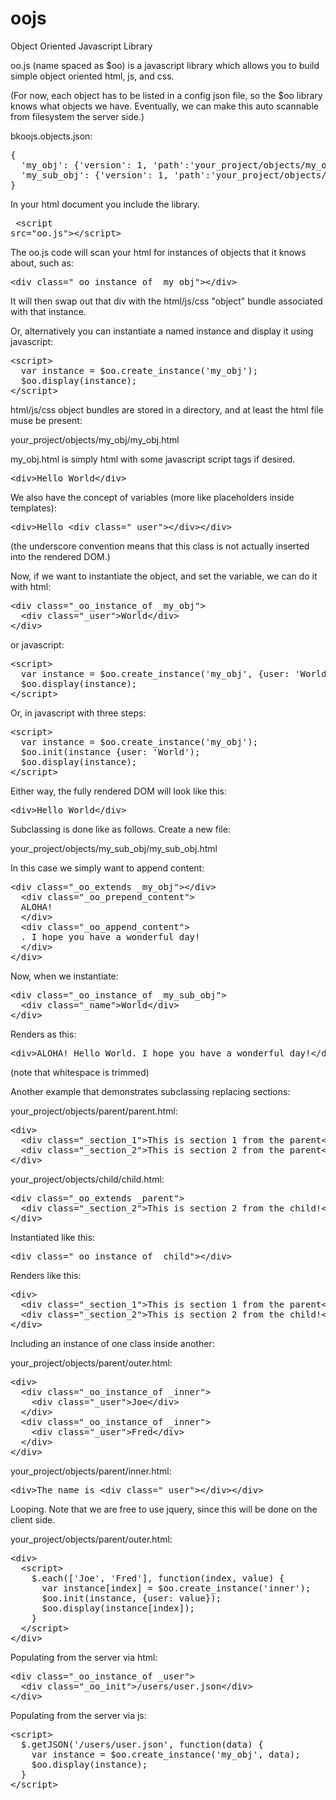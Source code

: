oojs
====

Object Oriented Javascript Library

oo.js (name spaced as $oo) is a javascript library which allows you to build simple object oriented html, js, and css.

(For now, each object has to be listed in a config json file, so the $oo library knows what objects we have. Eventually, we can make this auto scannable from filesystem the server side.)

bkoojs.objects.json:
<pre>
{
  'my_obj': {'version': 1, 'path':'your_project/objects/my_obj'},
  'my_sub_obj': {'version': 1, 'path':'your_project/objects/my_sub_obj'}
}
</pre>

In your html document you include the library.<pre>
&lt;script src="oo.js">&lt;/script>
</pre>

The oo.js code will scan your html for instances of objects that it knows about, such as:
<pre>
&lt;div class="_oo_instance_of _my_obj">&lt;/div>
</pre>

It will then swap out that div with the html/js/css "object" bundle associated with that instance.

Or, alternatively you can instantiate a named instance and display it using javascript:

<pre>
&lt;script>
  var instance = $oo.create_instance('my_obj');
  $oo.display(instance);
&lt;/script>
</pre>

html/js/css object bundles are stored in a directory, and at least the html file muse be present:

your_project/objects/my_obj/my_obj.html

my_obj.html is simply html with some javascript script tags if desired.

<pre>
&lt;div>Hello World&lt;/div>
</pre>

We also have the concept of variables (more like placeholders inside templates):

<pre>
&lt;div>Hello &lt;div class="_user">&lt;/div>&lt;/div>
</pre>

(the underscore convention means that this class is not actually inserted into the rendered DOM.)

Now, if we want to instantiate the object, and set the variable, we can do it with html:

<pre>
&lt;div class="_oo_instance_of _my_obj">
  &lt;div class="_user">World&lt;/div>
&lt;/div>
</pre>

or javascript:

<pre>
&lt;script>
  var instance = $oo.create_instance('my_obj', {user: 'World'});
  $oo.display(instance);
&lt;/script>
</pre>

Or, in javascript with three steps:

<pre>
&lt;script>
  var instance = $oo.create_instance('my_obj');
  $oo.init(instance {user: 'World');
  $oo.display(instance);
&lt;/script>
</pre>

Either way, the fully rendered DOM will look like this:

<pre>
&lt;div>Hello World&lt;/div>
</pre>

Subclassing is done like as follows. Create a new file:

your_project/objects/my_sub_obj/my_sub_obj.html

In this case we simply want to append content:

<pre>
&lt;div class="_oo_extends _my_obj">&lt;/div>
  &lt;div class="_oo_prepend_content">
  ALOHA!&nbsp;
  &lt;/div>
  &lt;div class="_oo_append_content">
  . I hope you have a wonderful day!
  &lt;/div>
&lt;/div>
</pre>

Now, when we instantiate:

<pre>
&lt;div class="_oo_instance_of _my_sub_obj">
  &lt;div class="_name">World&lt;/div>
&lt;/div>
</pre>

Renders as this:

<pre>
&lt;div>ALOHA! Hello World. I hope you have a wonderful day!&lt;/div>
</pre>

(note that whitespace is trimmed)

Another example that demonstrates subclassing replacing sections:

your_project/objects/parent/parent.html:

<pre>
&lt;div>
  &lt;div class="_section_1">This is section 1 from the parent&lt;/div>
  &lt;div class="_section_2">This is section 2 from the parent&lt;/div>
&lt;/div>
</pre>

your_project/objects/child/child.html:

<pre>
&lt;div class="_oo_extends _parent">
  &lt;div class="_section_2">This is section 2 from the child!&lt;/div>
&lt;/div>
</pre>

Instantiated like this:

<pre>
&lt;div class="_oo_instance_of _child">&lt;/div>
</pre>

Renders like this:

<pre>
&lt;div>
  &lt;div class="_section_1">This is section 1 from the parent&lt;/div>
  &lt;div class="_section_2">This is section 2 from the child!&lt;/div>
&lt;/div>
</pre>

Including an instance of one class inside another:

your_project/objects/parent/outer.html:

<pre>
&lt;div>
  &lt;div class="_oo_instance_of _inner">
    &lt;div class="_user">Joe&lt;/div>
  &lt;/div>
  &lt;div class="_oo_instance_of _inner">
    &lt;div class="_user">Fred&lt;/div>
  &lt;/div>
&lt;/div>
</pre>

your_project/objects/parent/inner.html:

<pre>
&lt;div>The name is &lt;div class="_user">&lt;/div>&lt;/div> 
</pre>

Looping. Note that we are free to use jquery, since this will be done on the client side.

your_project/objects/parent/outer.html:

<pre>
&lt;div>
  &lt;script>
    $.each(['Joe', 'Fred'], function(index, value) {
      var instance[index] = $oo.create_instance('inner');
      $oo.init(instance, {user: value});
      $oo.display(instance[index]);
    }
  &lt;/script>
&lt;/div>
</pre>

Populating from the server via html:

<pre>
&lt;div class="_oo_instance_of _user">
  &lt;div class="_oo_init">/users/user.json&lt;/div>
&lt;/div>
</pre>

Populating from the server via js:

<pre>
&lt;script>
  $.getJSON('/users/user.json', function(data) {
    var instance = $oo.create_instance('my_obj', data);
    $oo.display(instance);  
  }
&lt;/script>
</pre>

